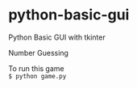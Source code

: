 # python-basic-gui
Python Basic GUI with tkinter

Number Guessing

To run this game<br>
`$ python game.py`

